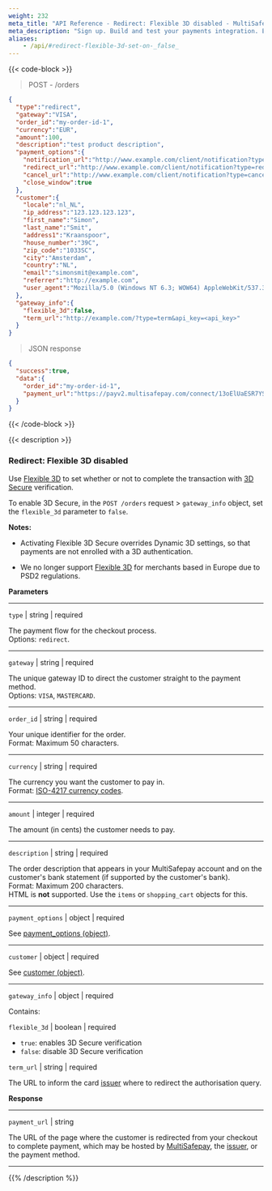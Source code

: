 ```yaml
---
weight: 232
meta_title: "API Reference - Redirect: Flexible 3D disabled - MultiSafepay Docs"
meta_description: "Sign up. Build and test your payments integration. Explore our products and services. Use our API Reference, SDKs, and wrappers. Get support."
aliases:
    - /api/#redirect-flexible-3d-set-on-_false_
---
```

{{< code-block >}}
> POST - /orders

```json
{
  "type":"redirect",
  "gateway":"VISA",
  "order_id":"my-order-id-1",
  "currency":"EUR",
  "amount":100,
  "description":"test product description",
  "payment_options":{
    "notification_url":"http://www.example.com/client/notification?type=notification",
    "redirect_url":"http://www.example.com/client/notification?type=redirect",
    "cancel_url":"http://www.example.com/client/notification?type=cancel",
    "close_window":true
  },
  "customer":{
    "locale":"nl_NL",
    "ip_address":"123.123.123.123",
    "first_name":"Simon",
    "last_name":"Smit",
    "address1":"Kraanspoor",
    "house_number":"39C",
    "zip_code":"1033SC",
    "city":"Amsterdam",
    "country":"NL",
    "email":"simonsmit@example.com",
    "referrer":"http://example.com",
    "user_agent":"Mozilla/5.0 (Windows NT 6.3; WOW64) AppleWebKit/537.36 (KHTML, like Gecko) Chrome/38.0.2125.111 Safari/537.36"
  },
  "gateway_info":{
    "flexible_3d":false,
    "term_url":"http://example.com/?type=term&api_key=<api_key>"
  }
}
```

> JSON response


```json 
{
  "success":true,
  "data":{
    "order_id":"my-order-id-1",
    "payment_url":"https://payv2.multisafepay.com/connect/13oElUaESR7YS2b4gUJV9oI4tUXeb1mj1D8/?lang=nl_NL"
  }
}
```
{{< /code-block >}}

{{< description >}}
### Redirect: Flexible 3D disabled

Use [Flexible 3D](/payments/features/flexible-3ds/) to set whether or not to complete the transaction with [3D Secure](/security-and-legal/payment-regulations/about-3d-secure/) verification.

To enable 3D Secure, in the `POST /orders` request > `gateway_info` object, set the `flexible_3d` parameter to `false`.

**Notes:**  

- Activating Flexible 3D Secure overrides Dynamic 3D settings, so that payments are not enrolled with a 3D authentication.

- We no longer support [Flexible 3D](https://docs.multisafepay.com/tools/flexible_3d) for merchants based in Europe due to PSD2 regulations.

**Parameters**

----------------
`type` | string | required

The payment flow for the checkout process.  
Options: `redirect`.

----------------
`gateway` | string | required

The unique gateway ID to direct the customer straight to the payment method.  
Options: `VISA`, `MASTERCARD`. 

----------------
`order_id` | string | required

Your unique identifier for the order.  
Format: Maximum 50 characters.

----------------
`currency` | string | required

The currency you want the customer to pay in.   
Format: [ISO-4217 currency codes](https://www.iso.org/iso-4217-currency-codes.html).  

----------------
`amount` | integer | required

The amount (in cents) the customer needs to pay.

----------------
`description` | string | required

The order description that appears in your MultiSafepay account and on the customer's bank statement (if supported by the customer's bank).   
Format: Maximum 200 characters.   
HTML is **not** supported. Use the `items` or `shopping_cart` objects for this.

----------------
`payment_options` | object | required

See [payment_options (object)](/api/#payment-options-object).  

----------------
`customer` | object | required

See [customer (object)](/api/#customer-object).

----------------
`gateway_info` | object | required

Contains:  

`flexible_3d` | boolean | required

- `true`: enables 3D Secure verification
- `false`: disable 3D Secure verification

`term_url` | string | required

The URL to inform the card [issuer](/credit-and-debit-cards/glossary/#issuer) where to redirect the authorisation query. 

**Response**

----------------
`payment_url` | string 

The URL of the page where the customer is redirected from your checkout to complete payment, which may be hosted by [MultiSafepay](/payments/checkout/payment-pages/), the [issuer](/getting-started/glossary/#issuer), or the payment method.

----------------

{{% /description %}}
